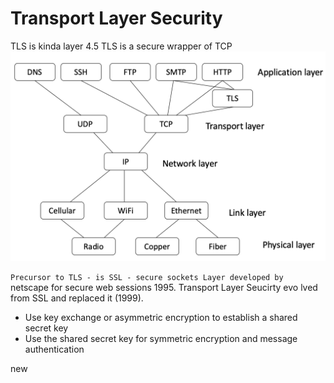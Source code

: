 # Transport Layer Security

TLS is kinda layer 4.5
TLS is a secure wrapper of TCP
![TLS layering](image-16.png)

```Precursor to TLS - is SSL - secure sockets Layer developed by ```netscape for secure web sessions 1995. Transport Layer Seucirty evo
lved from SSL and replaced it (1999).  

- Use key exchange or asymmetric encryption to establish a shared secret key
- Use the shared secret key for symmetric encryption and message authentication

new 
